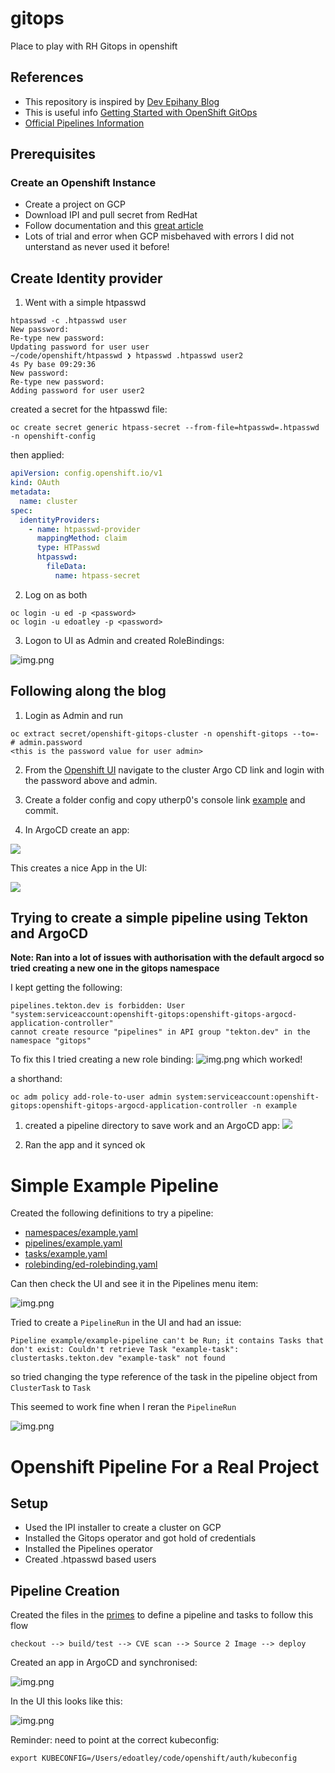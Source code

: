# gitops
Place to play with RH Gitops in openshift

## References

- This repository is inspired by [Dev Epihany Blog](https://devepiphany.org/2021/04/27/geitting-to-grips-with-gitops/)
- This is useful info [Getting Started with OpenShift GitOps](https://github.com/siamaksade/openshift-gitops-getting-started)
- [Official Pipelines Information](https://cloud.redhat.com/learn/topics/ci-cd)

## Prerequisites

### Create an Openshift Instance

* Create a project on GCP
* Download IPI and pull secret from RedHat
* Follow documentation and this [great article](https://cloud.redhat.com/blog/ocp-4.6-install-on-gcp-cloud-the-smooth-experience)
* Lots of trial and error when GCP misbehaved with errors I did not unterstand as never used it before!

## Create Identity provider

1. Went with a simple htpasswd 

```shell
htpasswd -c .htpasswd user
New password: 
Re-type new password: 
Updating password for user user
~/code/openshift/htpasswd ❯ htpasswd .htpasswd user2                                                                                                                                                        4s Py base 09:29:36
New password: 
Re-type new password: 
Adding password for user user2
```

created a secret for the htpasswd file:

```shell
oc create secret generic htpass-secret --from-file=htpasswd=.htpasswd -n openshift-config
```

then applied:

```yaml
apiVersion: config.openshift.io/v1
kind: OAuth
metadata:
  name: cluster
spec:
  identityProviders:
    - name: htpasswd-provider
      mappingMethod: claim
      type: HTPasswd
      htpasswd:
        fileData:
          name: htpass-secret
```

2. Log on as both

```shell
oc login -u ed -p <password>
oc login -u edoatley -p <password>
```

3. Logon to UI as Admin and created RoleBindings:

![img.png](images/edoatley-rolebinding.png)

## Following along the blog

1. Login as Admin and run

```shell
oc extract secret/openshift-gitops-cluster -n openshift-gitops --to=-                                              
# admin.password
<this is the password value for user admin>
```

2. From the [Openshift UI](./images/ArgoCD-Link.png) navigate to the cluster Argo CD link and login with the password above and admin.

3. Create a folder config and copy utherp0's console link [example](./config/console-link.yaml) and commit.

4. In ArgoCD create an app:  

![](images/ArgoCD-Config.png)

This creates a nice App in the UI:

![](images/ArgoCD-App.png)

## Trying to create a simple pipeline using Tekton and ArgoCD

**Note: Ran into a lot of issues with authorisation with the default argocd so tried creating a new one in the gitops namespace**

I kept getting the following:

```shell
pipelines.tekton.dev is forbidden: User "system:serviceaccount:openshift-gitops:openshift-gitops-argocd-application-controller" 
cannot create resource "pipelines" in API group "tekton.dev" in the namespace "gitops"
```

To fix this I tried creating a new role binding: ![img.png](images/RoleBinding.png) which worked!

a shorthand:

```shell
oc adm policy add-role-to-user admin system:serviceaccount:openshift-gitops:openshift-gitops-argocd-application-controller -n example
```

1. created a pipeline directory to save work and an ArgoCD app: ![](images/ArgoCD-Pipeline-App.png)

2. Ran the app and it synced ok

# Simple Example Pipeline

Created the following definitions to try a pipeline:

- [namespaces/example.yaml](./pipeline/namespaces/example.yaml)
- [pipelines/example.yaml](./pipeline/pipelines/example.yaml)
- [tasks/example.yaml](./pipeline/tasks/example.yaml)
- [rolebinding/ed-rolebinding.yaml](./pipeline/rolebinding/ed-rolebinding.yaml)

Can then check the UI and see it in the Pipelines menu item:

![img.png](images/pipeline-in-GUI.png)

Tried to create a `PipelineRun` in the UI and had an issue:

```shell
Pipeline example/example-pipeline can't be Run; it contains Tasks that don't exist: Couldn't retrieve Task "example-task": clustertasks.tekton.dev "example-task" not found
```

so tried changing the type reference of the task in the pipeline object from `ClusterTask` to `Task`

This seemed to work fine when I reran the `PipelineRun`

![img.png](images/Pipeline-Run-Success.png)

Openshift Pipeline For a Real Project
=====================================

## Setup

- Used the IPI installer to create a cluster on GCP
- Installed the Gitops operator and got hold of credentials
- Installed the Pipelines operator 
- Created .htpasswd based users

## Pipeline Creation

Created the files in the [primes](./pipeline/primes) to define a pipeline and tasks
to follow this flow

```shell
checkout --> build/test --> CVE scan --> Source 2 Image --> deploy
```

Created an app in ArgoCD and synchronised:

![img.png](images/ArgoCD-Success-Sync.png)


In the UI this looks like this:

![img.png](images/Primes-Pipeline.png)








Reminder: need to point at the correct kubeconfig:

```shell
export KUBECONFIG=/Users/edoatley/code/openshift/auth/kubeconfig
```

